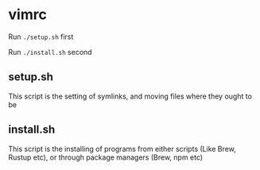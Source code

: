 # vimrc

Run ```./setup.sh``` first

Run ```./install.sh``` second

## setup.sh
This script is the setting of symlinks, and moving files where they ought to be

## install.sh
This script is the installing of programs from either scripts (Like Brew, Rustup etc), or through package managers (Brew, npm etc)
